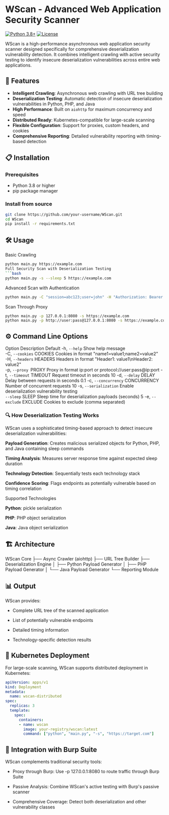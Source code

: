 # WScan - Advanced Web Application Security Scanner

[![Python 3.8+](https://img.shields.io/badge/python-3.8+-blue.svg)](https://www.python.org/downloads/)
[![License](https://img.shields.io/badge/license-MIT-green.svg)](LICENSE)

WScan is a high-performance asynchronous web application security scanner designed specifically for comprehensive deserialization vulnerability detection. It combines intelligent crawling with active security testing to identify insecure deserialization vulnerabilities across entire web applications.

## 🚀 Features

- **Intelligent Crawling**: Asynchronous web crawling with URL tree building
- **Deserialization Testing**: Automatic detection of insecure deserialization vulnerabilities in Python, PHP, and Java
- **High Performance**: Built on `aiohttp` for maximum concurrency and speed
- **Distributed Ready**: Kubernetes-compatible for large-scale scanning
- **Flexible Configuration**: Support for proxies, custom headers, and cookies
- **Comprehensive Reporting**: Detailed vulnerability reporting with timing-based detection

## 📋 Installation

### Prerequisites
- Python 3.8 or higher
- pip package manager

### Install from source
```bash
git clone https://github.com/your-username/WScan.git
cd WScan
pip install -r requirements.txt
```

## 🛠 Usage


Basic Crawling
```bash
python main.py https://example.com
Full Security Scan with Deserialization Testing
```bash
python main.py -s --sleep 5 https://example.com
```
Advanced Scan with Authentication
```bash
python main.py -C "session=abc123;user=john" -H "Authorization: Bearer token" -s https://example.com
```
Scan Through Proxy
```bash
python main.py -p 127.0.0.1:8080 -s https://example.com
python main.py -p http://user:pass@127.0.0.1:8080 -s https://example.com
```

## ⚙️ Command Line Options

Option	Description	Default
-h, `--help`	Show help message	
-C, `--cookies` COOKIES	Cookies in format "name1=value1;name2=value2"	
-H, `--headers` HEADERS	Headers in format "Header1: value1\nHeader2: value2"	
-p, `--proxy `PROXY	Proxy in format ip:port or protocol://user:pass@ip:port	
-t, `--timeout` TIMEOUT	Request timeout in seconds	10
-d, `--delay` DELAY	Delay between requests in seconds	0.1
-c, `--concurrency` CONCURRENCY	Number of concurrent requests	10
-s, `--serialization`	Enable deserialization vulnerability testing	
`--sleep` SLEEP	Sleep time for deserialization payloads (seconds)	5
-e, `--exclude` EXCLUDE	Cookies to exclude (comma separated)	

### 🔍 How Deserialization Testing Works

WScan uses a sophisticated timing-based approach to detect insecure deserialization vulnerabilities:

**Payload Generation**: Creates malicious serialized objects for Python, PHP, and Java containing sleep commands

**Timing Analysis**: Measures server response time against expected sleep duration

**Technology Detection**: Sequentially tests each technology stack

**Confidence Scoring**: Flags endpoints as potentially vulnerable based on timing correlation

Supported Technologies

**Python**: pickle serialization

**PHP**: PHP object serialization

**Java**: Java object serialization

## 🏗 Architecture

WScan Core
├── Async Crawler (aiohttp)
├── URL Tree Builder
├── Deserialization Engine
│   ├── Python Payload Generator
│   ├── PHP Payload Generator
│   └── Java Payload Generator
└── Reporting Module

## 📊 Output

WScan provides:

 - Complete URL tree of the scanned application

 - List of potentially vulnerable endpoints

 - Detailed timing information

 - Technology-specific detection results

## 🐳 Kubernetes Deployment

For large-scale scanning, WScan supports distributed deployment in Kubernetes:

```yaml
apiVersion: apps/v1
kind: Deployment
metadata:
  name: wscan-distributed
spec:
  replicas: 3
  template:
    spec:
      containers:
      - name: wscan
        image: your-registry/wscan:latest
        command: ["python", "main.py", "-s", "https://target.com"]
```

## 🤝 Integration with Burp Suite


WScan complements traditional security tools:

 - Proxy through Burp: Use -p 127.0.0.1:8080 to route traffic through Burp Suite

 - Passive Analysis: Combine WScan's active testing with Burp's passive scanner

 - Comprehensive Coverage: Detect both deserialization and other vulnerability classes




